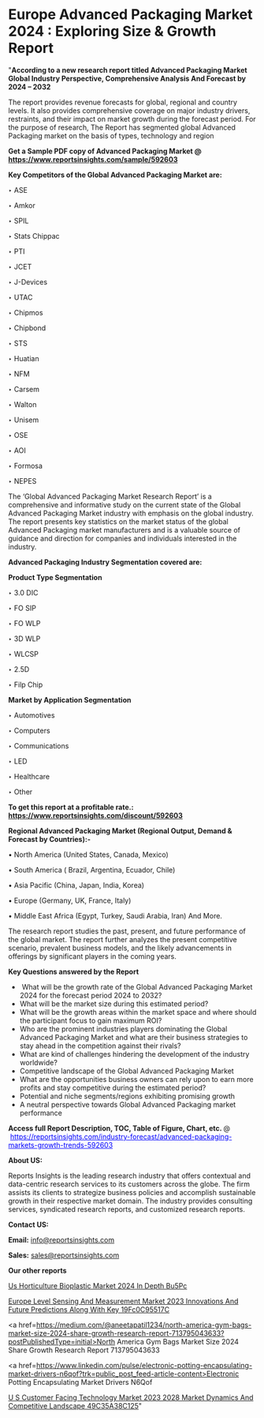 # Europe Advanced Packaging Market 2024 : Exploring Size & Growth Report

"<strong>According to a new research report titled Advanced Packaging Market Global Industry Perspective, Comprehensive Analysis And Forecast by 2024 – 2032</strong>

The report provides revenue forecasts for global, regional and country levels. It also provides comprehensive coverage on major industry drivers, restraints, and their impact on market growth during the forecast period. For the purpose of research, The Report has segmented global Advanced Packaging market on the basis of types, technology and region

<strong>Get a Sample PDF copy of Advanced Packaging Market </strong><strong>@<a href=https://www.reportsinsights.com/sample/592603 style=color:#0000ff;> https://www.reportsinsights.com/sample/592603</a></strong></font>

<strong>Key Competitors of the Global Advanced Packaging Market are:</strong>

‣ ASE

‣ Amkor

‣ SPIL

‣ Stats Chippac

‣ PTI

‣ JCET

‣ J-Devices

‣ UTAC

‣ Chipmos

‣ Chipbond

‣ STS

‣ Huatian

‣ NFM

‣ Carsem

‣ Walton

‣ Unisem

‣ OSE

‣ AOI

‣ Formosa

‣ NEPES

The ‘Global Advanced Packaging Market Research Report’ is a comprehensive and informative study on the current state of the Global Advanced Packaging Market industry with emphasis on the global industry. The report presents key statistics on the market status of the global Advanced Packaging market manufacturers and is a valuable source of guidance and direction for companies and individuals interested in the industry.

<strong>Advanced Packaging Industry Segmentation covered are:</strong>

<strong>Product Type Segmentation</strong>

‣    3.0 DIC

‣ FO SIP

‣ FO WLP

‣ 3D WLP

‣ WLCSP

‣ 2.5D

‣ Filp Chip

<strong>Market by Application Segmentation</strong>

‣   Automotives

‣ Computers

‣ Communications

‣ LED

‣ Healthcare

‣ Other

<strong>To get this report at a profitable rate.: <a href=https://www.reportsinsights.com/discount/592603 style=color:#0000ff;>https://www.reportsinsights.com/discount/592603</a></strong></font>

<strong>Regional Advanced Packaging Market (Regional Output, Demand &amp; Forecast by Countries):-</strong>

• North America (United States, Canada, Mexico)

• South America ( Brazil, Argentina, Ecuador, Chile)

• Asia Pacific (China, Japan, India, Korea)

• Europe (Germany, UK, France, Italy)

• Middle East Africa (Egypt, Turkey, Saudi Arabia, Iran) And More.

The research report studies the past, present, and future performance of the global market. The report further analyzes the present competitive scenario, prevalent business models, and the likely advancements in offerings by significant players in the coming years.

<strong>Key Questions answered by the Report</strong>
<ul>
  <li> What will be the growth rate of the Global Advanced Packaging Market 2024 for the forecast period 2024 to 2032?</li>
  <li>What will be the market size during this estimated period?</li>
  <li>What will be the growth areas within the market space and where should the participant focus to gain maximum ROI?</li>
  <li>Who are the prominent industries players dominating the Global Advanced Packaging Market and what are their business strategies to stay ahead in the competition against their rivals?</li>
  <li>What are kind of challenges hindering the development of the industry worldwide?</li>
  <li>Competitive landscape of the Global Advanced Packaging Market</li>
  <li>What are the opportunities business owners can rely upon to earn more profits and stay competitive during the estimated period?</li>
  <li>Potential and niche segments/regions exhibiting promising growth</li>
  <li>A neutral perspective towards Global Advanced Packaging market performance</li>
</ul>
<strong>Access full Report Description, TOC, Table of Figure, Chart, etc. </strong>@  <a href=https://reportsinsights.com/industry-forecast/advanced-packaging-markets-growth-trends-592603 style=color:#0000ff;>https://reportsinsights.com/industry-forecast/advanced-packaging-markets-growth-trends-592603</a></font>

<strong><strong>About US</strong>:</strong>

Reports Insights is the leading research industry that offers contextual and data-centric research services to its customers across the globe. The firm assists its clients to strategize business policies and accomplish sustainable growth in their respective market domain. The industry provides consulting services, syndicated research reports, and customized research reports.

<strong>Contact US:</strong>

<p class=""""><b>Email:</b> <a href=mailto:info@reportsinsights.com>info@reportsinsights.com</a></p>
<p class=""""><b>Sales:</b> <a href=mailto:sales@reportsinsights.com>sales@reportsinsights.com</a></p>

<strong>Our other reports</strong>

<a href=https://www.linkedin.com/pulse/us-horticulture-bioplastic-market-2024-in-depth-bu5pc/>Us Horticulture Bioplastic Market 2024 In Depth Bu5Pc</a>

<a href=https://medium.com/@sakshi.reportsinsights/europe-level-sensing-and-measurement-market-2023-innovations-and-future-predictions-along-with-key-19fc0c95517c>Europe Level Sensing And Measurement Market 2023 Innovations And Future Predictions Along With Key 19Fc0C95517C</a>

<a href=https://medium.com/@aneetapatil1234/north-america-gym-bags-market-size-2024-share-growth-research-report-713795043633?postPublishedType=initial>North America Gym Bags Market Size 2024 Share Growth Research Report 713795043633</a>

<a href=https://www.linkedin.com/pulse/electronic-potting-encapsulating-market-drivers-n6qof?trk=public_post_feed-article-content>Electronic Potting Encapsulating Market Drivers N6Qof</a>

<a href=https://medium.com/@nadeemkazi0003/u-s-customer-facing-technology-market-2023-2028-market-dynamics-and-competitive-landscape-49c35a38c125>U S Customer Facing Technology Market 2023 2028 Market Dynamics And Competitive Landscape 49C35A38C125</a>"
